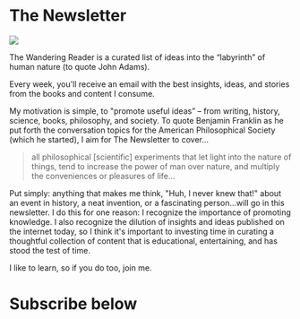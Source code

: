 # The Newsletter

<img className="w-full" src="https://res.cloudinary.com/dde1q4ekv/image/upload/v1677422401/41dff408ec203f444b0140923834ab3d_fjf6iz.jpg" />

The Wandering Reader is a curated list of ideas into the “labyrinth” of human nature (to quote John Adams).

Every week, you'll receive an email with the best insights, ideas, and stories from the books and content I consume.

My motivation is simple, to "promote useful ideas” – from writing, history, science, books, philosophy, and society. To quote Benjamin Franklin as he put forth the conversation topics for the American Philosophical Society (which he started), I aim for The Newsletter to cover…

>  all philosophical [scientific] experiments that let light into the nature of things, tend to increase the power of man over nature, and multiply the conveniences or pleasures of life…

Put simply: anything that makes me think, "Huh, I never knew that!" about an event in history, a neat invention, or a fascinating person...will go in this newsletter. I do this for one reason: I recognize the importance of promoting knowledge. I also recognize the dilution of insights and ideas published on the internet today, so I think it's important to investing time in curating a thoughtful collection of content that is educational, entertaining, and has stood the test of time.

I like to learn, so if you do too, join me.

# Subscribe below
